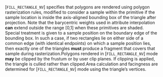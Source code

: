 [`FILL_RECTANGLE_NV`] specifies that polygons are
rendered using polygon rasterization rules, modified to consider a
sample within the primitive if the sample location is inside the
axis-aligned bounding box of the triangle after projection.
Note that the barycentric weights used in attribute interpolation  **can** 
extend outside the range [0,1] when these primitives are shaded.
Special treatment is given to a sample position on the boundary edge of
the bounding box.
In such a case, if two rectangles lie on either side of a common edge
(with identical endpoints) on which a sample position lies, then exactly
one of the triangles  **must**  produce a fragment that covers that sample
during rasterization.Polygons rendered in [`FILL_RECTANGLE_NV`] mode  **may**  be
clipped by the frustum or by user clip planes.
If clipping is applied, the triangle is culled rather than clipped.Area calculation and facingness are determined for
[`FILL_RECTANGLE_NV`] mode using the triangle’s vertices.